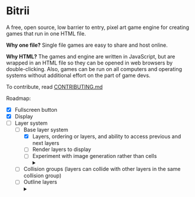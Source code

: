 # Bitrii

A free, open source, low barrier to entry, pixel art game engine for creating games that run in one HTML file.

**Why one file?** Single file games are easy to share and host online.

**Why HTML?** The games and engine are written in JavaScript, but are wrapped in an HTML file so they can be opened in web browsers by double-clicking. Also, games can be run on all computers and operating systems without additional effort on the part of game devs.

To contribute, read [CONTRIBUTING.md](./CONTRIBUTING.md)

Roadmap:
- [x] Fullscreen button
- [x] Display
- [ ] Layer system
  - [ ] Base layer system
    - [x] Layers, ordering or layers, and ability to access previous and next layers
    - [ ] Render layers to display
    - [ ] Experiment with image generation rather than cells <details><summary></summary>Currently every pixel is a div, but creating an image and setting the pixels in that image to specific values may yield astronomical performance gains.</details>
  - [ ] Collision groups (layers can collide with other layers in the same collision group)
  - [ ] Outline layers <details><summary></summary>Layers that are dynamic outlines of other layers.</details>
